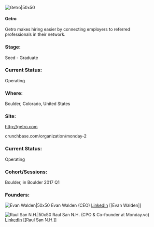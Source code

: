 

![Getro|50x50](https://apimg.techstars.com/connect/images/image_files/600f208b2553130008000094/original/getro.jpg)

#### Getro
Getro makes hiring easier by connecting employers to referred professionals in their network.

### Stage: 
Seed - Graduate 

### Current Status: 
Operating

### Where:
Boulder, Colorado, United States

### Site:
http://getro.com



crunchbase.com/organization/monday-2

### Current Status: 
Operating

### Cohort/Sessions: 
Boulder, in Boulder 2017 Q1

### Founders: 

![Evan Walden|50x50](https://apimg.techstars.com/connect/images/image_files/58603f54808320a928000018/original/EvanWaldenMonday.png) Evan Walden (CEO) [LinkedIn](https://linkedin.com/in/evanwalden) [[Evan Walden]]

![Raul San N.H.|50x50](https://apimg.techstars.com/connect/images/image_files/59ee92e7c9aec7732f000000/original/RaulAvatar.png) Raul San N.H. (CPO & Co-founder at Monday.vc) [LinkedIn](https://linkedin.com/in/raulsann) [[Raul San N.H.]]


